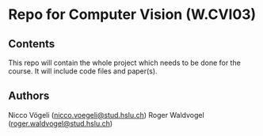 # Repo for Computer Vision (W.CVI03)

## Contents

This repo will contain the whole project which needs to be done for the course. It will include code files and paper(s).

## Authors

Nicco Vögeli (nicco.voegeli@stud.hslu.ch)
Roger Waldvogel (roger.waldvogel@stud.hslu.ch)
